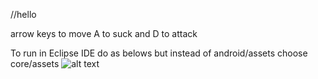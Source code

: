 //hello

arrow keys to move
A to suck and D to attack 


To run in Eclipse IDE do as belows but instead of android/assets choose core/assets
![alt text](https://scontent-hkt1-2.xx.fbcdn.net/v/t1.15752-9/122106336_455779048730627_4771684404515172747_n.jpg?_nc_cat=108&ccb=2&_nc_sid=ae9488&_nc_ohc=HYZhXLmz4i4AX9Clar3&_nc_ht=scontent-hkt1-2.xx&oh=fc6a71f476d066bc2d0b6957e24b3eec&oe=5FBDC34D)
